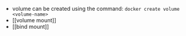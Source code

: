 - volume can be created using the command: `docker create volume <volume-name>`
- [[volume mount]]
- [[bind mount]]